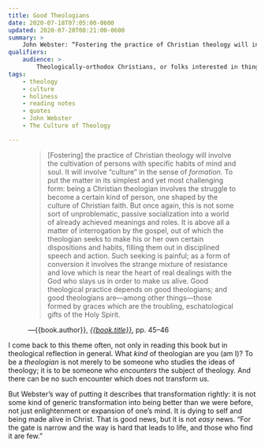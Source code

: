 ```yaml
---
title: Good Theologians
date: 2020-07-18T07:05:00-0600
updated: 2020-07-20T08:21:00-0600
summary: >
    John Webster: “Fostering the practice of Christian theology will involve the cultivation of persons with specific habits of mind and soul.…”
qualifiers:
    audience: >
        Theologically-orthodox Christians, or folks interested in things that theologically-orthodox Christians think.
tags:
    - theology
    - culture
    - holiness
    - reading notes
    - quotes
    - John Webster
    - The Culture of Theology

---
```


<figure class='quotation'>

> \[Fostering] the practice of Christian theology will involve the cultivation of persons with specific habits of mind and soul. It will involve “culture” in the sense of *formation*. To put the matter in its simplest and yet most challenging form: being a Christian theologian involves the struggle to become a certain kind of person, one shaped by the culture of Christian faith. But once again, this is not some sort of unproblematic, passive socialization into a world of already achieved meanings and roles. It is above all a matter of interrogation by the gospel, out of which the theologian seeks to make his or her own certain dispositions and habits, filling them out in disciplined speech and action. Such seeking is painful; as a form of conversion it involves the strange mixture of resistance and love which is near the heart of real dealings with the God who slays us in order to make us alive. Good theological practice depends on good theologians; and good theologians are—among other things—those formed by graces which are the troubling, eschatological gifts of the Holy Spirit.

<figcaption>—{{book.author}}, <a href='{{book.link}}'><cite>{{book.title}}</cite></a>, pp. 45–46</figcaption>

</figure>

I come back to this theme often, not only in reading this book but in theological reflection in general. What *kind* of theologian are you (am I)? To be a *theologian* is not merely to be someone who studies the ideas of theology; it is to be someone who *encounters* the subject of theology. And there can be no such encounter which does not transform us.

But Webster’s way of putting it describes that transformation rightly: it is not some kind of generic transformation into being better than we were before, not just enlightenment or expansion of one’s mind. It is dying to self and being made alive in Christ. That is good news, but it is not *easy* news. “For the gate is narrow and the way is hard that leads to life, and those who find it are few.”
